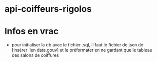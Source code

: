 # api-coiffeurs-rigolos

# Infos en vrac
- pour initialiser la db avec le fichier .sql, il faut le fichier de json de [insérer lien data.gouv] et le préformater en ne gardant que le tableau des salons de coiffures

